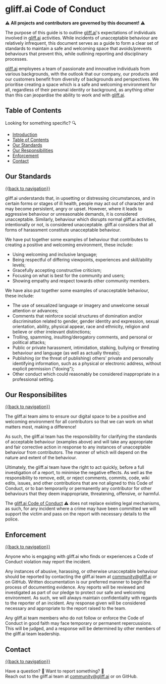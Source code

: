 # gliff.ai Code of Conduct

⚠️ **All projects and contributors are governed by this document!** ⚠️

The purpose of this guide is to outline [gliff.ai](https://gliff.ai)'s expectations of individuals involved in [gliff.ai](https://gliff.ai) activities. While incidents of unacceptable behaviour are relatively infrequent, this document serves as a guide to form a clear set of standards to maintain a safe and welcoming space that avoids/prevents behaviours that prevent this, while outlining reporting and disciplinary processes.

[gliff.ai](https://gliff.ai) employees a team of passionate and innovative individuals from various backgrounds, with the outlook that our company, our products and our customers benefit from diversity of backgrounds and perspectives. We prioritise creating a space which is a safe and welcoming environment for all, regardless of their personal identity or background, as anything other than this can jeopardise the ability to work and with [gliff.ai](https://gliff.ai).

## Table of Contents

Looking for something specific? 🔍

- [Introduction](#gliffai-code-of-conduct)
- [Table of Contents](#table-of-contents)
- [Our Standards](#our-standards)
- [Our Responsibilities](#our-responsibilites)
- [Enforcement](#enforcement)
- [Contact](#contact)

## Our Standards

[{{back to navigation}}](#table-of-contents)

gliff.ai understands that, in upsetting or distressing circumstances, and in certain forms or stages of ill health, people may act out of character and may become persistent, angry or upset. However, where it leads to aggressive behaviour or unreasonable demands, it is considered unacceptable. Similarly, behaviour which disrupts normal gliff.ai activities, intentionally or not, is considered unacceptable. gliff.ai considers that all forms of harassment constitute unacceptable behaviour.

We have put together some examples of behaviour that contributes to creating a positive and welcoming environment, these include:

- Using welcoming and inclusive language;
- Being respectful of differing viewpoints, experiences and skill/ability levels;
- Gracefully accepting constructive criticism;
- Focusing on what is best for the community and users;
- Showing empathy and respect towards other community members.

We have also put together some examples of unacceptable behaviour, these include:

- The use of sexualized language or imagery and unwelcome sexual attention or advances;
- Comments that reinforce social structures of domination and/or discrimination related to gender, gender identity and expression, sexual orientation, ability, physical appear, race and ethnicity, religion and believe or other irrelevant distinctions;
- Trolling, spamming, insulting/derogatory comments, and personal or political attacks;
- Public or private harassment, intimidation, stalking, bullying or threating behaviour and language (as well as actually threats);
- Publishing (or the threat of publishing) others' private and personally identifying information, such as a physical or electronic address, without explicit permission ("doxing");
- Other conduct which could reasonably be considered inappropriate in a professional setting.

## Our Responsibilites

[{{back to navigation}}](#table-of-contents)

The gliff.ai team aims to ensure our digital space to be a positive and welcoming environment for all contributors so that we can work on what matters most, making a difference!

As such, the gliff.ai team has the responsibility for clarifying the standards of acceptable behaviour (examples above) and will take any appropriate and fair corrective action in response to any instances of unacceptable behaviour from contributors. The manner of which will depend on the nature and extent of the behaviour.

Ultimately, the gliff.ai team have the right to act quickly, before a full investigation of a report, to minimise the negative effects. As well as the responsibility to remove, edit, or reject comments, commits, code, wiki edits, issues, and other contributions that are not aligned to this Code of Conduct, or to ban temporarily or permanently any contributor for other behaviours that they deem inappropriate, threatening, offensive, or harmful. 

The [gliff.ai Code of Conduct](https://github.com/gliff-ai/.github/blob/main/CODE_OF_CONDUCT.md) ⚠️ does not replace existing legal mechanisms, as such, for any incident where a crime may have been committed we will support the victim and pass on the report with necessary details to the police.

## Enforcement

[{{back to navigation}}](#table-of-contents)

Anyone who is engaging with gliff.ai who finds or experiences a Code of Conduct violation may report the incident.

Any instances of abusive, harassing, or otherwise unacceptable behaviour should be reported by contacting the gliff.ai team at [community@gliff.ai](mailto:community@gliff.ai?subject=[GitHub%20-%20Conduct%20Report]) or on GitHub. Written documentation is our preferred manner to begin the process of documenting evidence. Any reports will be reviewed and investigated as part of our pledge to protect our safe and welcoming environment. As such, we will always maintain confidentiality with regards to the reporter of an incident. Any response given will be considered necessary and appropriate to the report raised to the team.

Any gliff.ai team members who do not follow or enforce the Code of Conduct in good faith may face temporary or permanent repercussions. This will be judged, and a response will be determined by other members of the gliff.ai team leadership.

## Contact

[{{back to navigation}}](#table-of-contents)

Have a question? 🧠 Want to report something? 🚨 \
Reach out to the gliff.ai team at [community@gliff.ai](mailto:community@gliff.ai?subject=[GitHub%20-%20Conduct]) or on GitHub.
